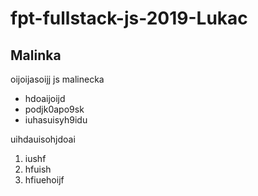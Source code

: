 # fpt-fullstack-js-2019-Lukac


## Malinka

oijoijasoijj js malinecka

* hdoaijoijd
* podjk0apo9sk
* iuhasuisyh9idu

uihdauisohjdoai

1. iushf
2. hfuish
3. hfiuehoijf

